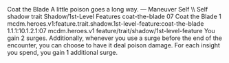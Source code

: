 <ability>
  <name>Coat the Blade</name>
  <flavor>A little poison goes a long way.</flavor>
  <keywords>
    <keyword>—</keyword>
  </keywords>
  <type>Maneuver</type>
  <distance>Self</distance>
  <target>\\ Self</target>
  <metadata>
    <class>shadow</class>
    <feature_type>trait</feature_type>
    <file_dpath>Shadow/1st-Level Features</file_dpath>
    <item_id>coat-the-blade</item_id>
    <item_index>07</item_index>
    <item_name>Coat the Blade</item_name>
    <level>1</level>
    <scc>mcdm.heroes.v1:feature.trait.shadow.1st-level-feature:coat-the-blade</scc>
    <scdc>1.1.1:10.1.2.1:07</scdc>
    <source>mcdm.heroes.v1</source>
    <type>feature/trait/shadow/1st-level-feature</type>
  </metadata>
  <effects>
    <effect type="mundane">You gain 2 surges. Additionally, whenever you use a surge before the end of the encounter, you can choose to have it deal poison damage.</effect>
    <effect type="mundane" cost="Spend 1+ Insight">For each insight you spend, you gain 1 additional surge.</effect>
  </effects>
</ability>
